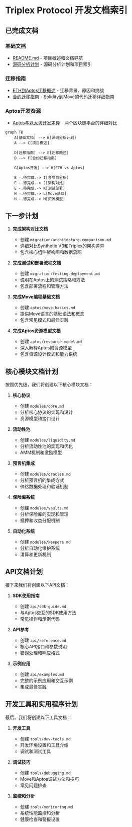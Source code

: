 # Triplex Protocol 开发文档索引

## 已完成文档

### 基础文档
- [README.md](./README.md) - 项目概述和文档导航
- [源码分析计划](../TriplexWorkSpace/todolist.md) - 源码分析计划和项目索引

### 迁移指南
- [ETH到Aptos迁移概述](./migration/overview.md) - 迁移背景、原因和挑战
- [合约迁移指南](./migration/contract-migration.md) - Solidity到Move的代码迁移详细指南

### Aptos开发资源
- [Aptos与以太坊开发差异](./aptos/eth-vs-aptos.md) - 两个区块链平台的详细对比

```mermaid
graph TD
    A[基础文档] --> B[源码分析计划]
    A --> C[项目概述]
    
    D[迁移指南] --> E[迁移概述]
    D --> F[合约迁移指南]
    
    G[Aptos开发] --> H[ETH vs Aptos]
    
    B -.待完成.-> I[各项目分析]
    E -.待完成.-> J[架构对比]
    E -.待完成.-> K[测试部署]
    H -.待完成.-> L[Move基础]
    H -.待完成.-> M[资源模型]
```

## 下一步计划

1. **完成架构对比文档**
   - 创建 `migration/architecture-comparison.md`
   - 详细对比Synthetix V3和Triplex的架构差异
   - 包含核心组件架构图和数据流图

2. **完成测试和部署流程文档**
   - 创建 `migration/testing-deployment.md`
   - 说明在Aptos上的测试策略和方法
   - 包含部署流程和管理方法

3. **完成Move编程基础文档**
   - 创建 `aptos/move-basics.md`
   - 提供Move语言的基础语法和概念
   - 包含常见模式和最佳实践

4. **完成Aptos资源模型文档**
   - 创建 `aptos/resource-model.md`
   - 深入解释Aptos的资源模型
   - 包含资源设计模式和能力系统

## 核心模块文档计划

按照优先级，我们将创建以下核心模块文档：

1. **核心协议**
   - 创建 `modules/core.md`
   - 分析核心协议的实现和设计
   - 资源模型和接口设计

2. **流动性池**
   - 创建 `modules/liquidity.md`
   - 分析流动性池的实现和优化
   - AMM机制和激励模型

3. **预言机集成**
   - 创建 `modules/oracles.md`
   - 分析预言机的集成方式
   - 价格数据处理和验证机制

4. **保险库系统**
   - 创建 `modules/vaults.md`
   - 分析保险库的实现和管理
   - 抵押和收益分配机制

5. **自动化系统**
   - 创建 `modules/keepers.md`
   - 分析自动化维护系统
   - 清算和更新机制

## API文档计划

接下来我们将创建以下API文档：

1. **SDK使用指南**
   - 创建 `api/sdk-guide.md`
   - 与Aptos交互的SDK使用方法
   - 常见操作和示例代码

2. **API参考**
   - 创建 `api/reference.md`
   - 核心API接口和参数说明
   - 错误处理和响应格式

3. **示例应用**
   - 创建 `api/examples.md`
   - 完整的示例应用和交互示例
   - 集成最佳实践

## 开发工具和实用程序计划

最后，我们将创建以下工具文档：

1. **开发工具**
   - 创建 `tools/dev-tools.md`
   - 开发环境设置和工具介绍
   - 调试和测试工具

2. **调试技巧**
   - 创建 `tools/debugging.md`
   - Move和Aptos调试方法和技巧
   - 常见问题排查

3. **监控和分析**
   - 创建 `tools/monitoring.md`
   - 系统性能监控和分析
   - 健康检查和警报设置 